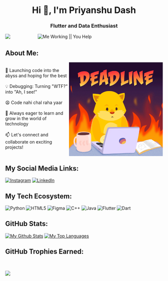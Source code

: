 

<h1 align="center">Hi 👋, I'm Priyanshu Dash</h1>
<h3 align="center">Flutter and Data Enthusiast</h3>
<img align="right" alt="Me Working || You Help" width="400" src="- Find & Share on GIPHY.gif">

<a href="https://visitcount.itsvg.in">
  <img src="https://visitcount.itsvg.in/api?id=Din0-1337&label=Profile%20Views&color=12&icon=5&pretty=false" /> 
</a>  


<!-- ## <img src="https://user-images.githubusercontent.com/74038190/216122041-518ac897-8d92-4c6b-9b3f-ca01dcaf38ee.png" alt="Fire" width="40" />  -->

## About Me:

<img align = "right" alt = coding man width = "300" src="giphy.gif">

<br>
🚀 Launching code into the abyss and hoping for the best <br><br>
💡 Debugging: Turning "WTF?" into "Ah, I see!" <br> <br>
😩 Code nahi chal raha yaar<br><br>
🌱 Always eager to learn and grow in the world of technology<br><br>
📫 Let's connect and collaborate on exciting projects!<br><br>

##  My Social Media Links:

[![Instagram](https://img.shields.io/badge/Instagram-%23E4405F.svg?logo=Instagram&logoColor=white)](https://www.instagram.com/priyanshudash14?igsh=MTEwMHl5eHF3anFkcg== ) 
[![LinkedIn](https://img.shields.io/badge/LinkedIn-%230077B5.svg?logo=linkedin&logoColor=white)](https://www.linkedin.com/in/priyanshu-dash-970983252/)

## My Tech Ecosystem:

![Python](https://img.shields.io/badge/python-3670A0?style=for-the-badge&logo=python&logoColor=ffdd54) 
![HTML5](https://img.shields.io/badge/html5-%23E34F26.svg?style=for-the-badge&logo=html5&logoColor=white) 
![Figma](https://img.shields.io/badge/figma-%23F24E1E.svg?style=for-the-badge&logo=figma&logoColor=white) 
![C++](https://img.shields.io/badge/c++-%2300599C.svg?style=for-the-badge&logo=c%2B%2B&logoColor=white) 
![Java](https://img.shields.io/badge/java-%23ED8B00.svg?style=for-the-badge&logo=java&logoColor=white) 
![Flutter](https://img.shields.io/badge/flutter-%2302569B.svg?style=for-the-badge&logo=flutter&logoColor=white)
![Dart](https://img.shields.io/badge/dart-%230175C2.svg?style=for-the-badge&logo=dart&logoColor=white)

##  GitHub Stats:

<a href="https://github.com/Dino-1337/github-readme-stats"><img alt="My Github Stats" src="https://github-readme-stats-sigma-five.vercel.app/api?username=Dino-1337&show_icons=true&count_private=true&theme=react&hide_border=true&bg_color=0D1117" width="450" /></a>
  <a href="https://github.com/Dino-1337/github-readme-stats"><img alt="My Top Languages" src="https://github-readme-stats-sigma-five.vercel.app/api/top-langs/?username=Dino-1337&langs_count=8&count_private=true&layout=compact&theme=react&hide_border=true&bg_color=0D1117" width ="350" /></a>


##  GitHub Trophies Earned: 
<br>

![](https://github-profile-trophy.vercel.app/?username=Dino-1337&theme=dracula&no-frame=true&no-bg=false&margin-w=4)


